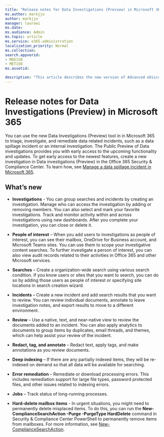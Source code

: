 ```yaml
---
title: "Release notes for Data Investigations (Preview) in Microsoft 365"
ms.author: markjjo
author: markjjo
manager: laurawi
ms.date: 
ms.audience: Admin
ms.topic: article
ms.service: o365-administration
localization_priority: Normal
ms.collection: 
search.appverid: 
- MOE150
- MET150
ms.assetid: 

description: "This article describes the new version of Advanced eDiscovery (Preview) in Microsoft 365."
---
```


# Release notes for Data Investigations (Preview) in Microsoft 365

You can use the new Data Investigations (Preview) tool in in Microsoft 365 to triage, investigate, and remediate data related incidents, such as a data spillage incident or an internal investigation. The Public Preview of Data investigations provides you with early access to the upcoming functionality and updates. To get early access to the newest features, create a new investigation in Data investigations (Preview) in the Office 365 Security & Compliance Center. To learn how, see [Manage a data spillage incident in Microsoft 365](manage-data-spillage-incidents.md).

## What’s new 

- **Investigations** - You can group searches and incidents by creating an investigation. Manage who can access the investigation by adding or removing members.  You can also select and mark your favorite investigations. Track and monitor activity within and across investigations using new dashboards. After you complete your investigation, you can close or delete it.

- **People of interest** – When you add users to investigations as people of interest, you can see their mailbox, OneDrive for Business account, and Microsoft Teams sites. You can use them to scope your investigative content searches. To further investigate a person of interest, you can also view audit records related to their activities in Office 365 and other Microsoft services.

- **Searches** – Create a organization-wide search using various search condition. If you know users or sites that you want to search, you can do so by adding those users as people of interest or specifying site locations in search creation wizard. 

- **Incidents** – Create a new incident and add search results that you want to review. You can review individual documents, annotate to leave investigation notes, and export results to move to a different environment. 

- **Review** – Use a native, text, and near-native view to review the documents added to an incident. You can also apply analytics to documents to group items by duplicates, email threads, and themes, which can help assist your review of the incident. 

- **Redact, tag, and annotate** – Redact text, apply tags, and make annotations as you review documents.
  
- **Deep indexing** – If there are any partially indexed items, they will be re-indexed on demand so that all data will be available for searching.

- **Error remediation** – Remediate or download processing errors. This includes remediation support for large file types, password protected files, and other issues related to indexing errors. 

- **Jobs** – Track status of long-running processes.

- **Hard-delete mailbox items** - In urgent situations, you might need to permanently delete misplaced items. To do this, you can run the **New-ComplianceSearchAction -Purge -PurgeType HardDelete** command in Security & Compliance Center PowerShell to permanently remove items from mailboxes. For more information, see [New-ComplianceSearchAction](https://docs.microsoft.com/powershell/module/exchange/policy-and-compliance-content-search/new-compliancesearchaction).
